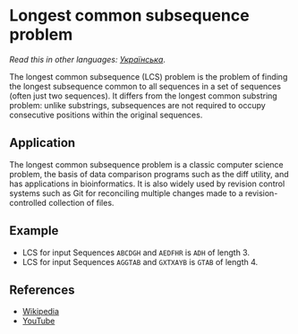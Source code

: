 # Longest common subsequence problem

_Read this in other languages:_
[_Українська_](README.uk-UA.md).

The longest common subsequence (LCS) problem is the problem of finding 
the longest subsequence common to all sequences in a set of sequences 
(often just two sequences). It differs from the longest common substring
problem: unlike substrings, subsequences are not required to occupy 
consecutive positions within the original sequences. 

## Application

The longest common subsequence problem is a classic computer science 
problem, the basis of data comparison programs such as the diff utility, 
and has applications in bioinformatics. It is also widely used by 
revision control systems such as Git for reconciling multiple changes 
made to a revision-controlled collection of files.

## Example

- LCS for input Sequences `ABCDGH` and `AEDFHR` is `ADH` of length 3.
- LCS for input Sequences `AGGTAB` and `GXTXAYB` is `GTAB` of length 4.

## References

- [Wikipedia](https://en.wikipedia.org/wiki/Longest_common_subsequence_problem)
- [YouTube](https://www.youtube.com/watch?v=NnD96abizww&list=PLLXdhg_r2hKA7DPDsunoDZ-Z769jWn4R8)
